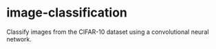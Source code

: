 # image-classification
Classify images from the CIFAR-10 dataset using a convolutional neural network.
